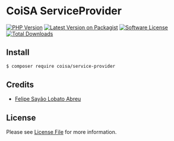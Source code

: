# CoiSA ServiceProvider

[![PHP Version][ico-php]][link-packagist]
[![Latest Version on Packagist][ico-version]][link-packagist]
[![Software License][ico-license]](LICENSE)
[![Total Downloads][ico-downloads]][link-downloads]

## Install

```sh
$ composer require coisa/service-provider
```

## Credits

- [Felipe Sayão Lobato Abreu][link-author]

## License

Please see [License File](LICENSE) for more information.

[ico-version]: https://img.shields.io/packagist/v/coisa/service-provider.svg?style=flat-square
[ico-php]: https://img.shields.io/packagist/php-v/coisa/service-provider.svg?style=flat-square
[ico-license]: https://img.shields.io/github/license/coisa/service-provider.svg?style=flat-square
[ico-downloads]: https://img.shields.io/packagist/dt/coisa/service-provider.svg?style=flat-square

[link-packagist]: https://packagist.org/packages/coisa/service-provider
[link-downloads]: https://packagist.org/packages/coisa/service-provider
[link-author]: https://github.com/coisa
